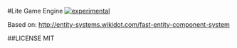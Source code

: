#Lite Game Engine
[![experimental](http://hughsk.github.io/stability-badges/dist/experimental.svg)](http://github.com/hughsk/stability-badges)

Based on: http://entity-systems.wikidot.com/fast-entity-component-system

##LICENSE
MIT
